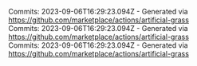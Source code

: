 Commits: 2023-09-06T16:29:23.094Z - Generated via https://github.com/marketplace/actions/artificial-grass
<br>
Commits: 2023-09-06T16:29:23.094Z - Generated via https://github.com/marketplace/actions/artificial-grass
<br>
Commits: 2023-09-06T16:29:23.094Z - Generated via https://github.com/marketplace/actions/artificial-grass
<br>
